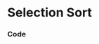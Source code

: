 # Selection Sort

### Code

```java:main\java\io\github\drmanan\learn\sort\SelectionSorting.java
```